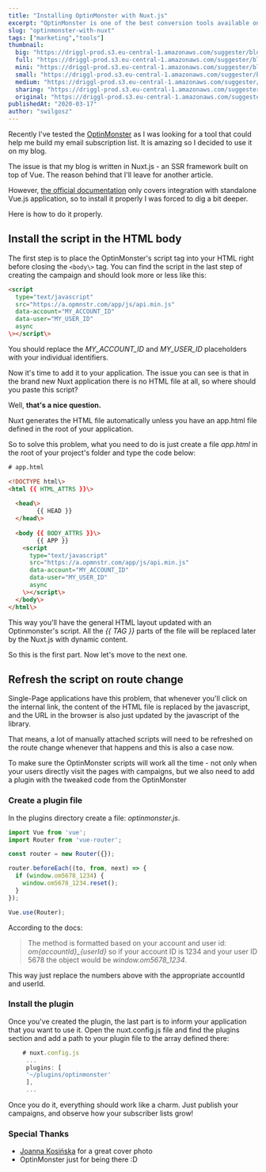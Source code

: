 ```yaml
---
title: "Installing OptinMonster with Nuxt.js"
excerpt: "OptinMonster is one of the best conversion tools available on the Web. I tried it out and as there is no direct guide how to install this script in Nuxt.js application, I decided to write one on my own. Happy reading!"
slug: "optinmonster-with-nuxt"
tags: ["marketing","tools"]
thumbnail:
  big: "https://driggl-prod.s3.eu-central-1.amazonaws.com/suggester/blogs/99a95609-d8fd-4a84-994c-2386fd1c15de/uploads/64313ecc-96ec-4c7e-ab1a-599946618990/blog.jpeg"
  full: "https://driggl-prod.s3.eu-central-1.amazonaws.com/suggester/blogs/99a95609-d8fd-4a84-994c-2386fd1c15de/uploads/64313ecc-96ec-4c7e-ab1a-599946618990/full.jpeg"
  mini: "https://driggl-prod.s3.eu-central-1.amazonaws.com/suggester/blogs/99a95609-d8fd-4a84-994c-2386fd1c15de/uploads/64313ecc-96ec-4c7e-ab1a-599946618990/mini.jpeg"
  small: "https://driggl-prod.s3.eu-central-1.amazonaws.com/suggester/blogs/99a95609-d8fd-4a84-994c-2386fd1c15de/uploads/64313ecc-96ec-4c7e-ab1a-599946618990/small.jpeg"
  medium: "https://driggl-prod.s3.eu-central-1.amazonaws.com/suggester/blogs/99a95609-d8fd-4a84-994c-2386fd1c15de/uploads/64313ecc-96ec-4c7e-ab1a-599946618990/medium.jpeg"
  sharing: "https://driggl-prod.s3.eu-central-1.amazonaws.com/suggester/blogs/99a95609-d8fd-4a84-994c-2386fd1c15de/uploads/64313ecc-96ec-4c7e-ab1a-599946618990/sharing.jpeg"
  original: "https://driggl-prod.s3.eu-central-1.amazonaws.com/suggester/blogs/99a95609-d8fd-4a84-994c-2386fd1c15de/uploads/64313ecc-96ec-4c7e-ab1a-599946618990/original.jpeg"
publishedAt: "2020-03-17"
author: "swilgosz"
---
```


Recently I've tested the [OptinMonster](https://optinmonster.com) as I was looking for a tool that could help me build my email subscription list. It is amazing so I decided to use it on my blog.

The issue is that my blog is written in Nuxt.js - an SSR framework built on top of Vue. The reason behind that I'll leave for another article.

However, [the official documentation](https://optinmonster.com/docs/using-the-optinmonster-api-with-single-page-applications/) only covers integration with standalone Vue.js application, so to install it properly I was forced to dig a bit deeper.

Here is how to do it properly.

## Install the script in the HTML body

The first step is to place the OptinMonster's script tag into your HTML right before closing the `<body\>` tag. You can find the script in the last step of creating the campaign and should look more or less like this:

```html
<script
  type="text/javascript"
  src="https://a.opmnstr.com/app/js/api.min.js"
  data-account="MY_ACCOUNT_ID"
  data-user="MY_USER_ID"
  async
\></script\>
```

You should replace the _MY_ACCOUNT_ID_ and _MY_USER_ID_ placeholders with your individual identifiers.

Now it's time to add it to your application. The issue you can see is that in the brand new Nuxt application there is no HTML file at all, so where should you paste this script?

Well, **that's a nice question.**

Nuxt generates the HTML file automatically unless you have an app.html file defined in the root of your application.

So to solve this problem, what you need to do is just create a file _app.html_ in the root of your project's folder and type the code below:

```html
# app.html

<!DOCTYPE html\>
<html {{ HTML_ATTRS }}\>
   
  <head\>
        {{ HEAD }}  
  </head\>
   
  <body {{ BODY_ATTRS }}\>
        {{ APP }}    
    <script
      type="text/javascript"
      src="https://a.opmnstr.com/app/js/api.min.js"
      data-account="MY_ACCOUNT_ID"
      data-user="MY_USER_ID"
      async
    \></script\>
  </body\>
</html\>
```

This way you'll have the general HTML layout updated with an Optinmonster's script. All the _{{ TAG }}_ parts of the file will be replaced later by the Nuxt.js with dynamic content.

So this is the first part. Now let's move to the next one.

## Refresh the script on route change

Single-Page applications have this problem, that whenever you'll click on the internal link, the content of the HTML file is replaced by the javascript, and the URL in the browser is also just updated by the javascript of the library.

That means, a lot of manually attached scripts will need to be refreshed on the route change whenever that happens and this is also a case now.

To make sure the OptinMonster scripts will work all the time - not only when your users directly visit the pages with campaigns, but we also need to add a plugin with the tweaked code from the OptinMonster

### Create a plugin file

In the plugins directory create a file: _optinmonster.js_.

```jsx
import Vue from 'vue';
import Router from 'vue-router';

const router = new Router({});

router.beforeEach((to, from, next) => {
  if (window.om5678_1234) {
    window.om5678_1234.reset();
  }
});

Vue.use(Router);
```

According to the docs:

> The method is formatted based on your account and user id: _om{accountId}\_{userId}_ so if your account ID is 1234 and your user ID 5678 the object would be _window.om5678_1234_.

This way just replace the numbers above with the appropriate accountId and userId.

### Install the plugin

Once you've created the plugin, the last part is to inform your application that you want to use it. Open the nuxt.config.js file and find the plugins section and add a path to your plugin file to the array defined there:

```js
    # nuxt.config.js
     ...
     plugins: [
     '~/plugins/optinmonster'
     ],
     ...
```

Once you do it, everything should work like a charm. Just publish your campaigns, and observe how your subscriber lists grow!

### Special Thanks

- [Joanna Kosińska](https://unsplash.com/@joannakosinska) for a great cover photo
- OptinMonster just for being there :D

